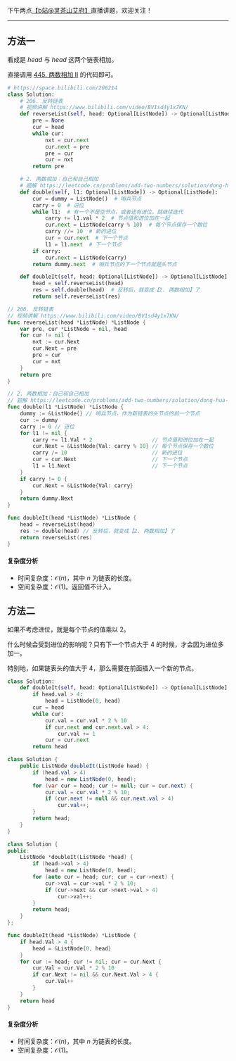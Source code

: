下午两点[【b站@灵茶山艾府】](https://space.bilibili.com/206214)直播讲题，欢迎关注！

---

## 方法一

看成是 $\textit{head}$ 与 $\textit{head}$ 这两个链表相加。

直接调用 [445. 两数相加 II](https://leetcode.cn/problems/add-two-numbers-ii/solution/fan-zhuan-lian-biao-liang-shu-xiang-jia-okw6q/) 的代码即可。

```py [sol-Python3]
# https://space.bilibili.com/206214
class Solution:
    # 206. 反转链表
    # 视频讲解 https://www.bilibili.com/video/BV1sd4y1x7KN/
    def reverseList(self, head: Optional[ListNode]) -> Optional[ListNode]:
        pre = None
        cur = head
        while cur:
            nxt = cur.next
            cur.next = pre
            pre = cur
            cur = nxt
        return pre

    # 2. 两数相加：自己和自己相加
    # 题解 https://leetcode.cn/problems/add-two-numbers/solution/dong-hua-jian-ji-xie-fa-cong-di-gui-dao-oe0di/
    def double(self, l1: Optional[ListNode]) -> Optional[ListNode]:
        cur = dummy = ListNode()  # 哨兵节点
        carry = 0  # 进位
        while l1:  # 有一个不是空节点，或者还有进位，就继续迭代
            carry += l1.val * 2  # 节点值和进位加在一起
            cur.next = ListNode(carry % 10)  # 每个节点保存一个数位
            carry //= 10  # 新的进位
            cur = cur.next  # 下一个节点
            l1 = l1.next  # 下一个节点
        if carry:
            cur.next = ListNode(carry)
        return dummy.next  # 哨兵节点的下一个节点就是头节点

    def doubleIt(self, head: Optional[ListNode]) -> Optional[ListNode]:
        head = self.reverseList(head)
        res = self.double(head)  # 反转后，就变成【2. 两数相加】了
        return self.reverseList(res)
```

```go [sol-Go]
// 206. 反转链表
// 视频讲解 https://www.bilibili.com/video/BV1sd4y1x7KN/
func reverseList(head *ListNode) *ListNode {
	var pre, cur *ListNode = nil, head
	for cur != nil {
		nxt := cur.Next
		cur.Next = pre
		pre = cur
		cur = nxt
	}
	return pre
}

// 2. 两数相加：自己和自己相加
// 题解 https://leetcode.cn/problems/add-two-numbers/solution/dong-hua-jian-ji-xie-fa-cong-di-gui-dao-oe0di/
func double(l1 *ListNode) *ListNode {
	dummy := &ListNode{} // 哨兵节点，作为新链表的头节点的前一个节点
	cur := dummy
	carry := 0 // 进位
	for l1 != nil {
		carry += l1.Val * 2                   // 节点值和进位加在一起
		cur.Next = &ListNode{Val: carry % 10} // 每个节点保存一个数位
		carry /= 10                           // 新的进位
		cur = cur.Next                        // 下一个节点
		l1 = l1.Next                          // 下一个节点
	}
	if carry != 0 {
		cur.Next = &ListNode{Val: carry}
	}
	return dummy.Next
}

func doubleIt(head *ListNode) *ListNode {
	head = reverseList(head)
	res := double(head) // 反转后，就变成【2. 两数相加】了
	return reverseList(res)
}
```

#### 复杂度分析

- 时间复杂度：$\mathcal{O}(n)$，其中 $n$ 为链表的长度。
- 空间复杂度：$\mathcal{O}(1)$。返回值不计入。

## 方法二

如果不考虑进位，就是每个节点的值乘以 $2$。

什么时候会受到进位的影响呢？只有下一个节点大于 $4$ 的时候，才会因为进位多加一。

特别地，如果链表头的值大于 $4$，那么需要在前面插入一个新的节点。

```py [sol-Python3]
class Solution:
    def doubleIt(self, head: Optional[ListNode]) -> Optional[ListNode]:
        if head.val > 4:
            head = ListNode(0, head)
        cur = head
        while cur:
            cur.val = cur.val * 2 % 10
            if cur.next and cur.next.val > 4:
                cur.val += 1
            cur = cur.next
        return head
```

```java [sol-Java]
class Solution {
    public ListNode doubleIt(ListNode head) {
        if (head.val > 4)
            head = new ListNode(0, head);
        for (var cur = head; cur != null; cur = cur.next) {
            cur.val = cur.val * 2 % 10;
            if (cur.next != null && cur.next.val > 4)
                cur.val++;
        }
        return head;
    }
}
```

```cpp [sol-C++]
class Solution {
public:
    ListNode *doubleIt(ListNode *head) {
        if (head->val > 4)
            head = new ListNode(0, head);
        for (auto cur = head; cur; cur = cur->next) {
            cur->val = cur->val * 2 % 10;
            if (cur->next && cur->next->val > 4)
                cur->val++;
        }
        return head;
    }
};
```

```go [sol-Go]
func doubleIt(head *ListNode) *ListNode {
	if head.Val > 4 {
		head = &ListNode{0, head}
	}
	for cur := head; cur != nil; cur = cur.Next {
		cur.Val = cur.Val * 2 % 10
		if cur.Next != nil && cur.Next.Val > 4 {
			cur.Val++
		}
	}
	return head
}
```

#### 复杂度分析

- 时间复杂度：$\mathcal{O}(n)$，其中 $n$ 为链表的长度。
- 空间复杂度：$\mathcal{O}(1)$。
